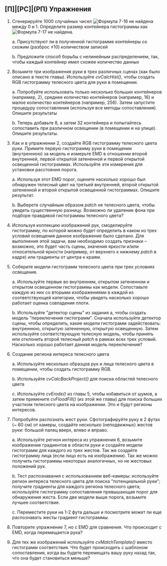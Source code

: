 ## [П]|[РС]|(РП) Упражнения

1. Сгенерируйте 1000 случайных чисел ![Формула 7-16 не найдена](Images/Frml_7_16.jpg) между 0 и 1. Определите размер контейнера гистограммы как ![Формула 7-17 не найдена](Images/Frml_7_17.jpg).

	a. Присутствуют ли в полученной гистограмме контейнеры со схожим (разброс ±10) количеством записей

	b. Предложите способ борьбы с нелинейным распределением, так, чтобы каждый контейнер имел схожее количество данных

2. Возьмите три изображения руки в трех различных сценах (как было описано в тексте главы). Используйте *cvCalcHist()*, чтобы создать RGB гистограмму телесного цвета для руки в помещении.

	a. Попробуйте использовать только несколько больших контейнеров (например, 2), среднее количество контейнеров (например, 16) и малое количество контейнеров (например, 256). Затем запустите процедуру сопоставления (используя все методы сопоставления). Опишите результаты

	b. Теперь добавьте 8, а затем 32 контейнера и попытайтесь сопоставить при различном освещении (в помещении и на улице). Опишите результаты.

3. Как и в упражнении 2, создайте RGB гистограмму телесного цвета руки. Примите первую гистограмму руки в помещении (внутреннюю) за модель и измерьте EMD в отношении второй внутренней, первой открытой затененной и первой открытой освещенной гистограммах. Используйте эти измерения для установки расстояния порога.

	a. Используя этот EMD порог, оцените насколько хорошо был обнаружен телесный цвет на третьей внутренней, второй открытой затененной и второй открытой освещенной гистограммах. Опишите результат.

	b. Выберете случайным образом *patch* не телесного цвета, чтобы увидеть существенную разницу. Возможно ли удаление фона при подборе правдивой гистограммы телесного цвета?

4. Используя коллекцию изображений рук, смоделируйте гистограмму, по которой можно будет определить в каком из трех условий освещения данное изображение было сделано. Для выполнения этой задачи, вам необходимо создать признаки – возможно, это будет часть сцены, значения яркости и/или относительной яркости (например, от верхнего к нижнему *patch* в кадре) или градиенты от центра к краям.

5. Соберите модели гистограмм телесного цвета при трех условиях освещения. 

	a. Используйте первые во внутреннем, открытом затененном и открытом освещенном гистограммы как модели. Сопоставьте каждую из них со вторыми изображениями в каждой из соответствующей категории, чтобы увидеть насколько хорошо работает оценка совпадения плоти.

	b. Используйте "детектор сцены" из задания a, чтобы создать модель "переключения гистограмм". Сначала используйте детектор сцены, чтобы определить, какие модели гистограмм задействовать: внутреннюю, открытую затененную, открытую освещенную. Затем используйте соответствующую телесную модель, чтобы принять или отклонить второй телесный *patch* в рамках всех трех условий. Насколько хорошо работает данная модель переключения?

6. Создание региона интереса телесного цвета 

	a. Используйте несколько образцов рук и лица телесного цвета в помещении, чтобы создать гистограмму RGB.

	b. Используйте *cvCalcBackProject()* для поиска областей телесного цвета

	c. Используйте *cvErode()* из главы 5, чтобы избавиться от шумов, а затем примените *cvFloodFill()* (из этой же главы) для поиска больших участком телесного цвета на изображении. Это и будут регионы интересов.

7. Попробуйте распознать жест руки. Сфотографируйте руку в 2 футах (~ 60 см) от камеры, создайте несколько (неподвижных) жестов руки: большой палец вверх, влево и вправо.

	a. Используйте регион интереса из упражнения 6, возьмите изображение градиентов в области руки и создайте модели гистограмм для каждого из трех жестов. Так же создайте гистограмму лица (если лицо есть на изображении). Так же можно получить гистограммы некоторых аналогичных, но не жестовых положений рук.

	b. Тест распознавания с использованием веб-камеры: используйте регион интереса телесного цвета для поиска "потенциальной руки"; получите градиенты для каждого региона телесного цвета; используйте гистограмму сопоставления превышающая порог для обнаружения жеста. Если две модели выше порога, возьмите лучшее соответствие.

	c. Переместите руки на 1-2 фута дальше и посмотрите может ли еще распознавать жесты градиент гистограммы.

8. Повторите упражнение 7, но с EMD для сравнения. Что происходит с EMD, когда перемещается рука?

9. Для тех же изображений используйте *cvMatchTemplate()* вместо гистограмм соответствия. Что будет происходить с шаблоном сопоставления, когда вы будете перемещать вашу руку назад так, что она будет становиться меньше?

